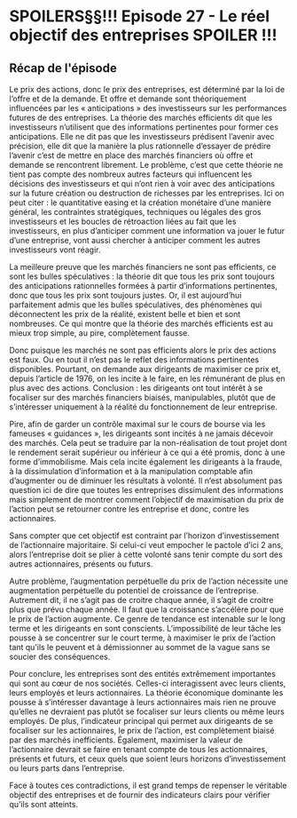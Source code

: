 # SPOILERS§§!!! Episode 27 - Le réel objectif des entreprises SPOILER !!!

## Récap de l'épisode

Le prix des actions, donc le prix des entreprises, est déterminé par la loi de l’offre et de la demande. Et offre et demande sont théoriquement influencées par les « anticipations » des investisseurs sur les performances futures de des entreprises. La théorie des marchés efficients dit que les investisseurs n’utilisent que des informations pertinentes pour former ces anticipations. Elle ne dit pas que les investisseurs prédisent l’avenir avec précision, elle dit que la manière la plus rationnelle d’essayer de prédire l’avenir c’est de mettre en place des marchés financiers où offre et demande se rencontrent librement. Le problème, c’est que cette théorie ne tient pas compte des nombreux autres facteurs qui influencent les décisions des investisseurs et qui n’ont rien à voir avec des anticipations sur la future création ou destruction de richesses par les entreprises. 
Ici on peut citer : le quantitative easing et la création monétaire d’une manière général, les contraintes stratégiques, techniques ou légales des gros investisseurs et les boucles de rétroaction liées au fait que les investisseurs, en plus d’anticiper comment une information va jouer le futur d’une entreprise, vont aussi chercher à anticiper comment les autres investisseurs vont réagir.

La meilleure preuve que les marchés financiers ne sont pas efficients, ce sont les bulles spéculatives : la théorie dit que tous les prix sont toujours des anticipations rationnelles formées à partir d’informations pertinentes, donc que tous les prix sont toujours justes. Or, il est aujourd’hui parfaitement admis que les bulles spéculatives, des phénomènes qui déconnectent les prix de la réalité, existent belle et bien et sont nombreuses. Ce qui montre que la théorie des marchés efficients est au mieux trop simple, au pire, complètement fausse.

Donc puisque les marchés ne sont pas efficients alors le prix des actions est faux. Ou en tout il n’est pas le reflet des informations pertinentes disponibles. Pourtant, on demande aux dirigeants de maximiser ce prix et, depuis l’article de 1976, on les incite à le faire, en les rémunérant de plus en plus avec des actions. Conclusion : les dirigeants ont tout intérêt à se focaliser sur des marchés financiers biaisés, manipulables, plutôt que de s’intéresser uniquement à la réalité du fonctionnement de leur entreprise.

Pire, afin de garder un contrôle maximal sur le cours de bourse via les fameuses « guidances », les dirigeants sont incités à ne jamais décevoir des marchés. Cela peut se traduire par la non-réalisation de tout projet dont le rendement serait supérieur ou inférieur à ce qui a été promis, donc à une forme d’immobilisme. Mais cela incite également les dirigeants à la fraude, à la dissimulation d’information et à la manipulation comptable afin d’augmenter ou de diminuer les résultats à volonté. Il n’est absolument pas question ici de dire que toutes les entreprises dissimulent des informations mais simplement de montrer comment l’objectif de maximisation du prix de l’action peut se retourner contre les entreprise et donc, contre les actionnaires.

Sans compter que cet objectif est contraint par l’horizon d’investissement de l’actionnaire majoritaire. Si celui-ci veut empocher le pactole d’ici 2 ans, alors l’entreprise doit se plier à cette volonté sans tenir compte du sort des autres actionnaires, présents ou futurs. 

Autre problème, l’augmentation perpétuelle du prix de l’action nécessite une augmentation perpétuelle du potentiel de croissance de l’entreprise. Autrement dit, il ne s’agit pas de croitre chaque année, il s’agit de croitre plus que prévu chaque année. Il faut que la croissance s’accélère pour que le prix de l’action augmente. Ce genre de tendance est intenable sur le long terme et les dirigeants en sont conscients. L’impossibilité de leur tâche les pousse à se concentrer sur le court terme, à maximiser le prix de l’action tant qu’ils le peuvent et à démissionner au sommet de la vague sans se soucier des conséquences.

Pour conclure, les entreprises sont des entités extrêmement importantes qui sont au cœur de nos sociétés. Celles-ci interagissent avec leurs clients, leurs employés et leurs actionnaires. La théorie économique dominante les pousse à s’intéresser davantage à leurs actionnaires mais rien ne prouve qu’elles ne devraient pas plutôt se focaliser sur leurs clients ou même leurs employés. De plus, l’indicateur principal qui permet aux dirigeants de se focaliser sur les actionnaires, le prix de l’action, est complètement biaisé par des marchés inefficients. Également, maximiser la valeur de l’actionnaire devrait se faire en tenant compte de tous les actionnaires, présents et futurs, et ceux quels que soient leurs horizons d’investissement ou leurs parts dans l’entreprise. 

Face à toutes ces contradictions, il est grand temps de repenser le véritable objectif des entreprises et de fournir des indicateurs clairs pour vérifier qu’ils sont atteints.


